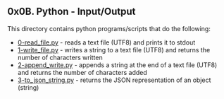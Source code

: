 ## 0x0B. Python - Input/Output
This directory contains python programs/scripts that do the following:
- [0-read_file.py](0-read_file.py) - reads a text file (UTF8) and prints it to stdout
- [1-write_file.py](1-write_file.py) - writes a string to a text file (UTF8) and returns the number of characters written
- [2-append_write.py](2-append_write.py) - appends a string at the end of a text file (UTF8) and returns the number of characters added
- [3-to_json_string.py](3-to_json_string.py) - returns the JSON representation of an object (string)
